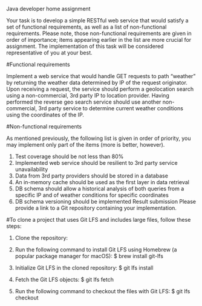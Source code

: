 Java developer home assignment

Your task is to develop a simple RESTful web service that would satisfy a set of functional requirements, as well as a 
list of non-functional requirements. Please note, those non-functional requirements are given in order of importance; 
items appearing earlier in the list are more crucial for assignment. The implementation of this task will be considered 
representative of you at your best.

#Functional requirements

Implement a web service that would handle GET requests to path “weather” by returning the weather data determined by IP 
of the request originator. Upon receiving a request, the service should perform a geolocation search using a non-commercial, 
3rd party IP to location provider. Having performed the reverse geo search service should use another non-commercial, 3rd 
party service to determine current weather conditions using the coordinates of the IP.

#Non-functional requirements

As mentioned previously, the following list is given in order of priority, you may implement only part 
of the items (more is better, however).

   1. Test coverage should be not less than 80%
   2. Implemented web service should be resilient to 3rd party service unavailability
   3. Data from 3rd party providers should be stored in a database
   4. An in-memory cache should be used as the first layer in data retrieval
   5. DB schema should allow a historical analysis of both queries from a specific IP and of weather
      conditions for specific coordinates
   6. DB schema versioning should be implemented
      Result submission
      Please provide a link to a Git repository containing your implementation.


#To clone a project that uses Git LFS and includes large files, follow these steps:

1. Clone the repository:
2. Run the following command to install Git LFS using Homebrew (a popular package manager for macOS):
   $ brew install git-lfs
3. Initialize Git LFS in the cloned repository:
   $ git lfs install

4. Fetch the Git LFS objects:
   $ git lfs fetch

5. Run the following command to checkout the files with Git LFS:
   $ git lfs checkout